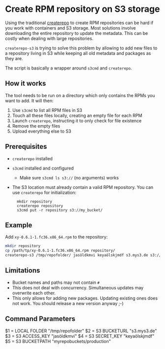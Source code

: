# Create RPM repository on S3 storage

Using the traditional [createrepo](https://github.com/rpm-software-management/createrepo_c)
to create RPM repositories can be hard if you work with containers and S3
storage. Most solutions involve downloading the entire repository to update the
metadata. This can be costly when dealing with large repositories.

`createrepo-s3` is trying to solve this problem by allowing to add new files to
a repository living in S3 while keeping all old metadata and packages as they
are.

The script is basically a wrapper around `s3cmd` and `createrepo`.


## How it works

The tool needs to be run on a directory which only contains the RPMs you want to add.
It will then:

1. Use `s3cmd` to list all RPM files in S3
2. Touch all these files locally, creating an empty file for each RPM
3. Launch `createrepo`, instructing it to only check for file existence
4. Remove the empty files
5. Upload everything else to S3


## Prerequisites

- `createrepo` installed
- `s3cmd` installed and configured
    - Make sure `s3cmd ls s3://` (no arguments) works
- The S3 location must already contain a valid RPM repository.
  You can use `createrepo` for initialization:

        mkdir repository
        createrepo repository
        s3cmd put -r repository s3://my_bucket/


## Example

Add `xy-0.6.1-1.fc36.x86_64.rpm` to the repository:

```sh
mkdir repository
cp /path/tp/xy-0.6.1-1.fc36.x86_64.rpm repository/
createrepo-s3 /tmp/repofolder/ jasöldkmvi keyaölskjmdf s3.mys3.de s3://myrepobuckets/production
```


## Limitations

- Bucket names and paths may not contain `#`
- This does not deal with concurrency. Simultaneous updates may overwrite each other.
- This only allows for adding new packages. Updating existing ones does not work.
  You should release a new version anyway ;-)


## Command Parameters
$1 = LOCAL FOLDER "/tmp/repofolder"
$2 = S3 BUCKETURL "s3.mys3.de"
$3 = S3 ACCESS_KEY "jasöldkmvi"
$4 = S3 SECRET_KEY "keyaölskjmdf"
$5 = S3 BUCKETPATH "myrepobuckets/production"
